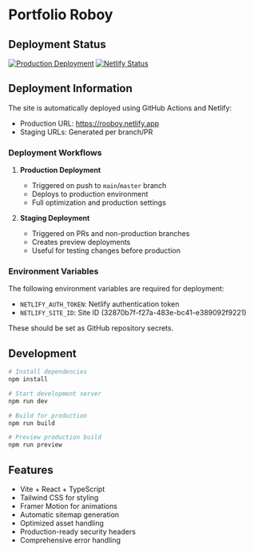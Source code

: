 # Portfolio Roboy

## Deployment Status

[![Production Deployment](https://github.com/[your-username]/portfolioRoboy/actions/workflows/production.yml/badge.svg)](https://github.com/[your-username]/portfolioRoboy/actions/workflows/production.yml)
[![Netlify Status](https://api.netlify.com/api/v1/badges/32870b7f-f27a-483e-bc41-e389092f9221/deploy-status)](https://app.netlify.com/sites/rooboy/deploys)

## Deployment Information

The site is automatically deployed using GitHub Actions and Netlify:

- Production URL: https://rooboy.netlify.app
- Staging URLs: Generated per branch/PR

### Deployment Workflows

1. **Production Deployment**
   - Triggered on push to `main`/`master` branch
   - Deploys to production environment
   - Full optimization and production settings

2. **Staging Deployment**
   - Triggered on PRs and non-production branches
   - Creates preview deployments
   - Useful for testing changes before production

### Environment Variables

The following environment variables are required for deployment:

- `NETLIFY_AUTH_TOKEN`: Netlify authentication token
- `NETLIFY_SITE_ID`: Site ID (32870b7f-f27a-483e-bc41-e389092f9221)

These should be set as GitHub repository secrets.

## Development

```bash
# Install dependencies
npm install

# Start development server
npm run dev

# Build for production
npm run build

# Preview production build
npm run preview
```

## Features

- Vite + React + TypeScript
- Tailwind CSS for styling
- Framer Motion for animations
- Automatic sitemap generation
- Optimized asset handling
- Production-ready security headers
- Comprehensive error handling 